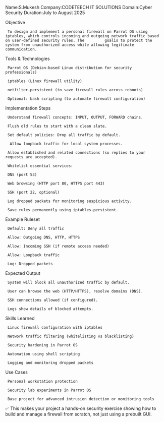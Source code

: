 Name:S.Mukesh
Company:CODETEECH IT SOLUTIONS
Domain:Cyber Security
Duration:July to August 2025



Objective

     To design and implement a personal firewall on Parrot OS using iptables, which controls incoming and outgoing network traffic based on user-defined security rules. The         goalis to protect the system from unauthorized access while allowing legitimate communication.

Tools & Technologies

     Parrot OS (Debian-based Linux distribution for security professionals)

     iptables (Linux firewall utility)

     netfilter-persistent (to save firewall rules across reboots)

     Optional: bash scripting (to automate firewall configuration)

Implementation Steps

     Understand firewall concepts: INPUT, OUTPUT, FORWARD chains.

     Flush old rules to start with a clean slate.

     Set default policies: Drop all traffic by default.

      Allow loopback traffic for local system processes.

     Allow established and related connections (so replies to your requests are accepted).

     Whitelist essential services:

     DNS (port 53)

     Web browsing (HTTP port 80, HTTPS port 443)

     SSH (port 22, optional)

     Log dropped packets for monitoring suspicious activity.

     Save rules permanently using iptables-persistent.

Example Ruleset

     Default: Deny all traffic

     Allow: Outgoing DNS, HTTP, HTTPS

     Allow: Incoming SSH (if remote access needed)

     Allow: Loopback traffic

     Log: Dropped packets

Expected Output

     System will block all unauthorized traffic by default.

     User can browse the web (HTTP/HTTPS), resolve domains (DNS).

     SSH connections allowed (if configured).

     Logs show details of blocked attempts.

Skills Learned

     Linux firewall configuration with iptables

     Network traffic filtering (whitelisting vs blacklisting)

     Security hardening in Parrot OS
 
     Automation using shell scripting

     Logging and monitoring dropped packets

Use Cases

     Personal workstation protection

     Security lab experiments in Parrot OS

     Base project for advanced intrusion detection or monitoring tools

✅ This makes your project a hands-on security exercise showing how to build and manage a firewall from scratch, not just using a prebuilt GUI.
